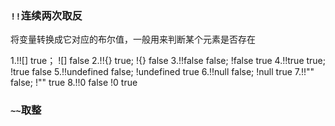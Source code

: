 
### `!!`连续两次取反
将变量转换成它对应的布尔值，一般用来判断某个元素是否存在

1.!![]              true；                                            ![]             false
2.!!{}              true;                                              !{}            false
3.!!false           false;                                             !false         true
4.!!true            true;                                               !true         false
5.!!undefined       false;                                             !undefined     true
6.!!null            false;                                              !null         true
7.!!""              false;                                             !""            true
8.!!0               false                                               !0        true


### `~~`取整